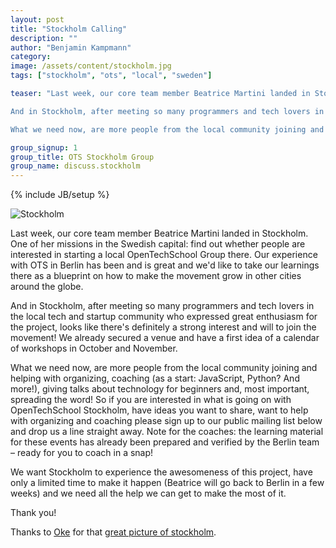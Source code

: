 ```yaml
---
layout: post
title: "Stockholm Calling"
description: ""
author: "Benjamin Kampmann"
category: 
image: /assets/content/stockholm.jpg
tags: ["stockholm", "ots", "local", "sweden"]

teaser: "Last week, our core team member Beatrice Martini landed in Stockholm. One of her missions in the Swedish capital: find out whether people are interested in starting a local OpenTechSchool Group there. Our experience with OTS in Berlin has been and is great and we'd like to take our learnings there as a blueprint on how to make the movement grow in other cities around the globe.

And in Stockholm, after meeting so many programmers and tech lovers in the local tech and startup community who expressed great enthusiasm for the project, looks like there's definitely a strong interest and will to join the movement! We already secured a venue and have a first idea of a calendar of workshops in October and November.

What we need now, are more people from the local community joining and helping with organizing, coaching (as a start: JavaScript, Python? And more!), giving talks about technology for beginners and, most important, spreading the word!"

group_signup: 1
group_title: OTS Stockholm Group
group_name: discuss.stockholm
---
```

{% include JB/setup %}


![Stockholm](/assets/content/stockholm.jpg)

Last week, our core team member Beatrice Martini landed in Stockholm. One of her missions in the Swedish capital: find out whether people are interested in starting a local OpenTechSchool Group there. Our experience with OTS in Berlin has been and is great and we'd like to take our learnings there as a blueprint on how to make the movement grow in other cities around the globe.

And in Stockholm, after meeting so many programmers and tech lovers in the local tech and startup community who expressed great enthusiasm for the project, looks like there's definitely a strong interest and will to join the movement! We already secured a venue and have a first idea of a calendar of workshops in October and November.

What we need now, are more people from the local community joining and helping with organizing, coaching (as a start: JavaScript, Python? And more!), giving talks about technology for beginners and, most important, spreading the word! So if you are interested in what is going on with OpenTechSchool Stockholm, have ideas you want to share, want to help with organizing and coaching please sign up to our public mailing list below and drop us a line straight away. Note for the coaches: the learning material for these events has already been prepared and verified by the Berlin team – ready for you to coach in a snap!

We want Stockholm to experience the awesomeness of this project, have only a limited time to make it happen (Beatrice will go back to Berlin in a few weeks) and we need all the help we can get to make the most of it.

Thank you!


Thanks to [Oke](http://commons.wikimedia.org/wiki/User:Oke) for that [great picture of stockholm](http://commons.wikimedia.org/wiki/File:GamlaStan_from_Katarinahissen_Stockholm_Swe.jpg).
